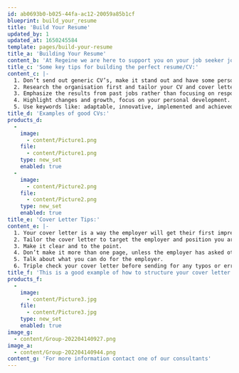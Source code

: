 ```yaml
---
id: ab0693b0-b025-44fa-ac12-20059a85b1cf
blueprint: build_your_resume
title: 'Build Your Resume'
updated_by: 1
updated_at: 1650245584
template: pages/build-your-resume
title_a: 'Building Your Resume'
content_b: 'At Regeine we are here to support you on your job seeker journey. Our expert consultants are available to offer tips and tricks into building the perfect CV and cover letter. We also offer a range of free resources you can download, or if you have any other questions you can give us a call and we will be happy to refer you to one of our consultants.'
title_c: 'Some key tips for building the perfect resume/CV:'
content_c: |-
  1. Don’t send out generic CV’s, make it stand out and have some personality!
  2. Research the organisation first and tailor your CV and cover letter to the requirements for the role.
  3. Emphasize the results from past jobs rather than focusing on responsibilities.
  4. Highlight changes and growth, focus on your personal development.
  5. Use keywords like: adaptable, innovative, implemented and achieved.
title_d: 'Examples of good CVs:'
products_d:
  -
    image:
      - content/Picture1.png
    file:
      - content/Picture1.png
    type: new_set
    enabled: true
  -
    image:
      - content/Picture2.png
    file:
      - content/Picture2.png
    type: new_set
    enabled: true
title_e: 'Cover Letter Tips:'
content_e: |-
  1. Your cover letter is a way the employer will get their first impression of you. It should highlight how well you communicate, a brief rundown of your experience/qualifications and show some personality.
  2. Tailor the cover letter to target the employer and position you are applying for.
  3. Make it clear and to the point.
  4. Don’t make it more than one page, unless the employer has asked otherwise.
  5. Talk about what you can do for the employer.
  6. Triple check your cover letter before sending for any typos or errors.
title_f: 'This is a good example of how to structure your cover letter:'
products_f:
  -
    image:
      - content/Picture3.jpg
    file:
      - content/Picture3.jpg
    type: new_set
    enabled: true
image_g:
  - content/Group-202204140927.png
image_a:
  - content/Group-202204140944.png
content_g: 'For more information contact one of our consultants'
---
```

